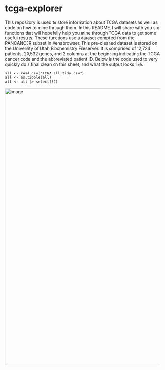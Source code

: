 # tcga-explorer
This repository is used to store information about TCGA datasets as well as code on how to mine through them.
In this README, I will share with you six functions that will hopefully help you mine through TCGA data to get some useful results.
These functions use a dataset compiled from the PANCANCER subset in Xenabrowser. This pre-cleaned dataset is stored on the University of Utah Biochemistry Fileserver. It is comprised of 12,724 patients, 20,532 genes, and 2 columns at the beginning indicating the TCGA cancer code and the abbreviated patient ID. Below is the code used to very quickly do a final clean on this sheet, and what the output looks like.

```
all <- read.csv("TCGA_all_tidy.csv")
all <- as.tibble(all)
all <- all |> select(!1)
```

<img width="897" alt="image" src="https://github.com/kndunlap/tcga-explorer/assets/61035909/526fca6a-9f26-416a-8795-32402f90eb22">

